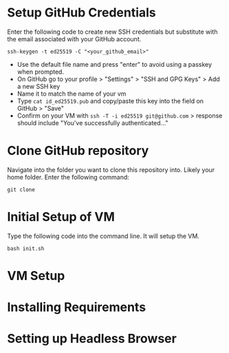 # Setup GitHub Credentials
Enter the following code to create new SSH credentials but substitute with the email associated with your GitHub account.
```
ssh-keygen -t ed25519 -C "<your_github_email>"
```
* Use the default file name and press "enter" to avoid using a passkey when prompted.
* On GitHub go to your profile > "Settings" > "SSH and GPG Keys" > Add a new SSH key
* Name it to match the name of your vm
* Type ```cat id_ed25519.pub``` and copy/paste this key into the field on GitHub > "Save"
* Confirm on your VM with ```ssh -T -i ed25519 git@github.com``` > response should include "You've successfully authenticated..."
# Clone GitHub repository
Navigate into the folder you want to clone this repository into. Likely your home folder.
Enter the following command:
```
git clone 
```

# Initial Setup of VM
Type the following code into the command line. It will setup the VM.
```
bash init.sh
```
# VM Setup

# Installing Requirements

# Setting up Headless Browser
